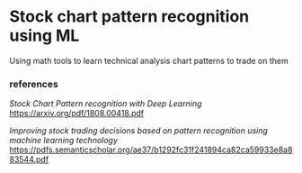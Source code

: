 # Stock chart pattern recognition using ML

Using math tools to learn technical analysis chart patterns to trade on them

### references

*Stock Chart Pattern recognition with Deep Learning* https://arxiv.org/pdf/1808.00418.pdf

*Improving stock trading decisions based on pattern recognition using machine learning technology* https://pdfs.semanticscholar.org/ae37/b1292fc31f241894ca82ca59933e8a883544.pdf
